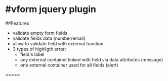 #vform jquery plugin
=====

##Features

* validate empty form fields
* validate fields data (number/email)
* allow to validate field with external function
* 3 types of highligth error: 
  * field's label
  * any external container linked with field via data attributes (message)
  * one external container used for all fields (alert)


=====
